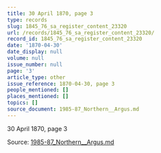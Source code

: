 ```yaml
---
title: 30 April 1870, page 3
type: records
slug: 1845_76_sa_register_content_23320
url: /records/1845_76_sa_register_content_23320/
record_id: 1845_76_sa_register_content_23320
date: '1870-04-30'
date_display: null
volume: null
issue_number: null
page: '3'
article_type: other
issue_reference: 1870-04-30, page 3
people_mentioned: []
places_mentioned: []
topics: []
source_document: 1985-87_Northern__Argus.md
---
```


30 April 1870, page 3

Source: [1985-87_Northern__Argus.md](/downloads/markdown/1985-87_Northern__Argus.md)
